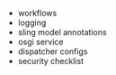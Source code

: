 - workflows
- logging
- sling model annotations
- osgi service
- dispatcher configs
- security checklist